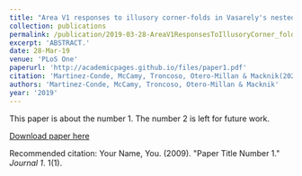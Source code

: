 ```yaml
---
title: "Area V1 responses to illusory corner-folds in Vasarely's nested squares and the Alternating Brightness Star illusions."
collection: publications
permalink: /publication/2019-03-28-AreaV1ResponsesToIllusoryCorner_foldsInVasarely_sNestedSquaresA
excerpt: 'ABSTRACT.'
date: 28-Mar-19
venue: 'PLoS One'
paperurl: 'http://academicpages.github.io/files/paper1.pdf'
citation: 'Martinez-Conde, McCamy, Troncoso, Otero-Millan & Macknik(2020) Area V1 responses to illusory corner-folds in Vasarely's nested squares and the Alternating Brightness Star illusions.. PLoS One. 2019 Mar 28;14(3):e0210941. '
authors: 'Martinez-Conde, McCamy, Troncoso, Otero-Millan & Macknik'
year: '2019'
---
```

This paper is about the number 1. The number 2 is left for future work.

[Download paper here](http://academicpages.github.io/files/paper1.pdf)

Recommended citation: Your Name, You. (2009). "Paper Title Number 1." <i>Journal 1</i>. 1(1).

